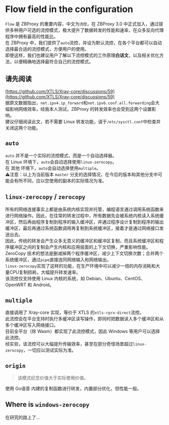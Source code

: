 
# Flow field in the configuration

`Flow` 是 ZBProxy 的重要内容，中文为`流控`，在 ZBProxy 3.0 中正式加入，通过提供多种用户可选的流控模式，极大提升了数据转发的性能和速率，在众多反向代理程序中拥有最高的性能比。  
在 ZBProxy 中，我们提供了`auto`流控，并设为默认流控，在各个平台都可以自动选择最合适的流控模式，方便用户的使用。  
即使这样，我们也建议用户了解以下流控模式的工作原理**白话文**，以及相关优化方法，以便精确地选择最符合自己的流控模式。

## 请先阅读
[https://github.com/XTLS/Xray-core/discussions/59](https://github.com/XTLS/Xray-core/discussions/59)  
据原文数据指出，`net.ipv4.ip_forward`和`net.ipv6.conf.all.forwarding`会大幅影响网络效率，经我本人测试，ZBProxy 的转发效率也会受到这两个设置影响。  
建议仔细阅读此文，若不需要 Linux 转发功能，请于`/etc/sysctl.conf`中检查并关闭这两个功能。

## `auto`
`auto` 并不是一个实际的流控模式，而是一个自动选择器。  
在 Linux 环境下，`auto`会自动选择使用`linux-zerocopy`。  
在 其他 环境下，`auto`会自动选择使用`multiple`。  
⚠️注意：以上为当前版本 `master` 分支的选择情况，在今后的版本和其他分支中可能会有所不同，应以您使用的副本的实际情况为准。  

## `linux-zerocopy` / `zerocopy`
所有的网络连接事实上都是由系统内核实现并托管，编程语言通过调用系统函数来进行网络操作。因此，在往常的转发过程中，所有数据先会被系统内核读入系统缓冲区，然后再由程序复制到程序的输入缓冲区，并通过程序设计复制到程序的输出缓冲区，最后再通过系统函数调用再复制到系统缓冲区，接着才是通过网络接口发送出去。  
因此，传统的转发会产生众多无意义的缓冲区和缓冲区复制，而且系统缓冲区和程序缓冲区之间的复制会产生内核和应用层面的上下文切换，严重影响性能。ZeroCopy 技术的想法是删减掉两个程序缓冲区，减少上下文切换次数；合并两个系统缓冲区，通过`pipe`直接连同网络输入和网络输出。  
`linux-zerocopy`实现了这样的功能，在生产环境中可以减少一倍的内存消耗和大量CPU复制损耗，大幅提升转发速率。  
该流控仅支持使用 Linux 内核的系统，如 Debian、Ubuntu、CentOS、OpenWRT 和 Android。

## `multiple`
直接调用了 Xray-core 实现，等价于 XTLS 的`xtls-rprx-direct`流控。  
此流控会在平台支持时执行多缓冲区读写操作，即同时把数据读入多个缓冲区和从多个缓冲区写入网络接口。  
目前全平台（除 Wasm）都实现了此流控模式，因此 Windows 等用户可以选择此流控。  
经实验，该流控可以大幅提升传输效率，甚至在部分奇怪场景超过`linux-zerocopy`，一切应以测试实际为准。

## `origin`
> 该模式纪念价值大于实际使用价值。

使用 Go语音 内建的复制函数进行转发，内置部分优化，但性能一般。

## Where is `windows-zerocopy`
在研究的路上了...